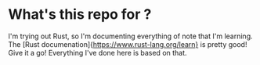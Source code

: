 # What's this repo for ?

I'm trying out Rust, so I'm documenting everything of note that I'm learning.
The [Rust documenation]{https://www.rust-lang.org/learn} is pretty good! Give it a go! Everything I've done here is based on that.